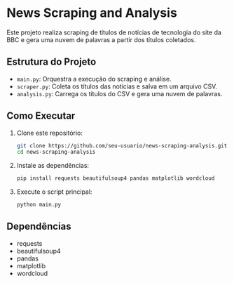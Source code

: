 # News Scraping and Analysis

Este projeto realiza scraping de títulos de notícias de tecnologia do site da BBC e gera uma nuvem de palavras a partir dos títulos coletados.

## Estrutura do Projeto

- `main.py`: Orquestra a execução do scraping e análise.
- `scraper.py`: Coleta os títulos das notícias e salva em um arquivo CSV.
- `analysis.py`: Carrega os títulos do CSV e gera uma nuvem de palavras.

## Como Executar

1. Clone este repositório:
    ```bash
    git clone https://github.com/seu-usuario/news-scraping-analysis.git
    cd news-scraping-analysis
    ```

2. Instale as dependências:
    ```bash
    pip install requests beautifulsoup4 pandas matplotlib wordcloud
    ```

3. Execute o script principal:
    ```bash
    python main.py
    ```

## Dependências

- requests
- beautifulsoup4
- pandas
- matplotlib
- wordcloud
